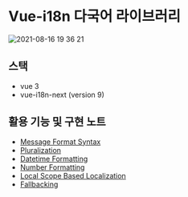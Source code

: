 # Vue-i18n 다국어 라이브러리
![2021-08-16 19 36 21](https://user-images.githubusercontent.com/8604840/129592524-1e09504e-04c6-40a1-b92c-fa3e4e1ac82d.gif)


## 스택
- vue 3
- vue-i18n-next (version 9)


## 활용 기능 및 구현 노트
- [Message Format Syntax](https://www.notion.so/colorfilter/TIL-vue-i18n-08265f7aad0d4c2bb28fde12940636b8#f722d69ce57d4a02827444aa2b7acc3e)
- [Pluralization](https://www.notion.so/colorfilter/TIL-vue-i18n-08265f7aad0d4c2bb28fde12940636b8#3a98450a67a44d2ebf420d3fe883f47e)
- [Datetime Formatting](https://www.notion.so/colorfilter/TIL-vue-i18n-08265f7aad0d4c2bb28fde12940636b8#0238e23993224150b70ea569219abad3)
- [Number Formatting](https://www.notion.so/colorfilter/TIL-vue-i18n-08265f7aad0d4c2bb28fde12940636b8#da685023aa3245c9a6046d4448a69d4c)
- [Local Scope Based Localization](https://www.notion.so/colorfilter/TIL-vue-i18n-08265f7aad0d4c2bb28fde12940636b8#26c9cecd36fb43d58a32a9fad0c7de84)
- [Fallbacking](https://www.notion.so/colorfilter/TIL-vue-i18n-08265f7aad0d4c2bb28fde12940636b8#e7d176cd5a8542c6b2019e5c1a783e4d)
